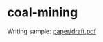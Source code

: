 # coal-mining
Writing sample: [paper/draft.pdf](https://github.com/gelkouh/coal-mining/blob/main/paper/draft.pdf)
